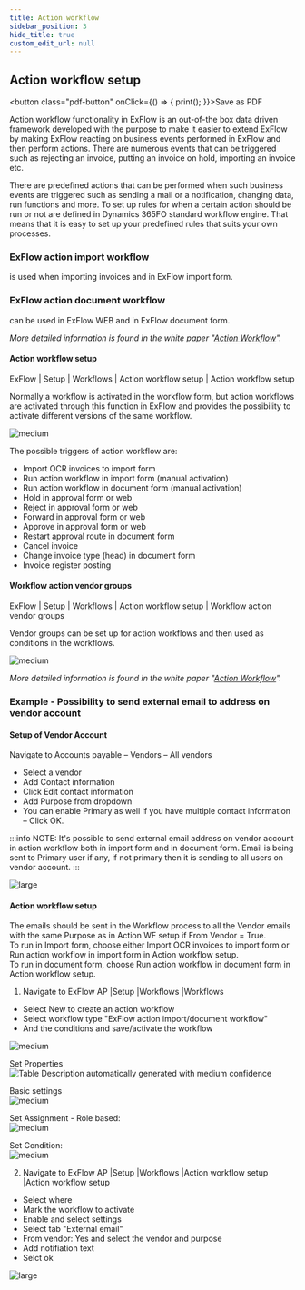 ```yaml
---
title: Action workflow
sidebar_position: 3
hide_title: true
custom_edit_url: null
---
```

## Action workflow setup 
<button class="pdf-button" onClick={() => { print(); }}>Save as PDF</button>

Action workflow functionality in ExFlow is an out-of-the box data driven framework developed with the purpose to make it easier to extend ExFlow by making ExFlow reacting on business events performed in ExFlow and then perform actions. There are numerous events that can be triggered such as rejecting an invoice, putting an invoice on hold, importing an invoice etc.<br/>

There are predefined actions that can be performed when such business events are triggered such as sending a mail or a notification, changing data, run functions and more. To set up rules for when a certain action should be run or not are defined in Dynamics 365FO standard workflow engine. That means that it is easy to set up your predefined rules that suits your own processes.<br/>

### ExFlow action import workflow
is used when importing invoices and in ExFlow import form.<br/>

### ExFlow action document workflow
can be used in ExFlow WEB and in ExFlow document form.<br/>

*More detailed information is found in the white paper "[Action Workflow](https://support.signupsoftware.com/knowledgebase/article/KA-01140)".*


#### Action workflow setup
ExFlow \| Setup \| Workflows \| Action workflow setup \| Action workflow setup<br/>

Normally a workflow is activated in the workflow form, but action workflows are activated through this function in ExFlow and provides the possibility to activate different versions of the same workflow.

![medium](@site/static/img/media/image84.png)

The possible triggers of action workflow are:<br/>
- Import OCR invoices to import form
- Run action workflow in import form (manual activation)
- Run action workflow in document form (manual activation)
- Hold in approval form or web
- Reject in approval form or web
- Forward in approval form or web
- Approve in approval form or web
- Restart approval route in document form
- Cancel invoice
- Change invoice type (head) in document form
- Invoice register posting

#### Workflow action vendor groups
ExFlow \| Setup \| Workflows \| Action workflow setup \| Workflow action vendor groups<br/>

Vendor groups can be set up for action workflows and then used as conditions in the workflows.<br/>

![medium](@site/static/img/media/image85.png)

*More detailed information is found in the white paper "[Action Workflow](https://support.signupsoftware.com/knowledgebase/article/KA-01140)".*


### Example - Possibility to send external email to address on vendor account

#### Setup of Vendor Account
Navigate to Accounts payable – Vendors – All vendors<br/>
- Select a vendor<br/>
- Add Contact information<br/>
- Click Edit contact information<br/>
- Add Purpose from dropdown<br/>
- You can enable Primary as well if you have multiple contact information – Click OK.<br/>

:::info NOTE: It's possible to send external email address on vendor account in action workflow both in import form and in document form.
Email is being sent to Primary user if any, if not primary then it is sending to all users on vendor account.
:::

![large](@site/static/img/media/image613.png)

#### Action workflow setup
The emails should be sent in the Workflow process to all the Vendor emails with the same Purpose as in Action WF setup if From Vendor = True.<br/>
To run in Import form, choose either Import OCR invoices to import form or Run action workflow in import form in Action workflow setup.<br/>
To run in document form, choose Run action workflow in document form in Action workflow setup.<br/>

1. Navigate to ExFlow AP \|Setup \|Workflows \|Workflows<br/>

- Select New to create an action workflow<br/>
- Select workflow type "ExFlow action import/document workflow"<br/>
- And the conditions and save/activate the workflow<br/>

![medium](@site/static/img/media/image615.png)<br/>

Set Properties<br/>
![Table Description automatically generated with medium confidence](@site/static/img/media/image616.png)<br/>

Basic settings<br/>
![medium](@site/static/img/media/image617.png)<br/>

Set Assignment - Role based:<br/>
![medium](@site/static/img/media/image618.png)<br/>

Set Condition:<br/>
![medium](@site/static/img/media/image619.png)<br/>


2. Navigate to ExFlow AP \|Setup \|Workflows \|Action workflow setup \|Action workflow setup <br/>

- Select where<br/>
- Mark the workflow to activate<br/>
- Enable and select settings<br/>
- Select tab "External email"<br/>
- From vendor: Yes and select the vendor and purpose<br/>
- Add notifiation text<br/>
- Selct ok<br/>

![large](@site/static/img/media/image614.png)


